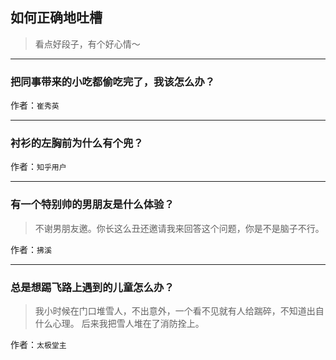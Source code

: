 ## 如何正确地吐槽

> 看点好段子，有个好心情～


 
---

### 把同事带来的小吃都偷吃完了，我该怎么办？

> 


作者：`崔秀英`

---

### 衬衫的左胸前为什么有个兜？

> 


作者：`知乎用户`

---

### 有一个特别帅的男朋友是什么体验？

> 不谢男朋友邀。你长这么丑还邀请我来回答这个问题，你是不是脑子不行。


作者：`拂溪`

---

### 总是想踢飞路上遇到的儿童怎么办？

> 我小时候在门口堆雪人，不出意外，一个看不见就有人给踹碎，不知道出自什么心理。
> 后来我把雪人堆在了消防拴上。


作者：`太极堂主`